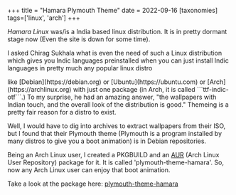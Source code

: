 +++
title = "Hamara Plymouth Theme"
date = 2022-09-16
[taxonomies]
tags=['linux', 'arch']
+++

*Hamara Linux* was/is a India based linux distribution. It is in pretty dormant stage now (Even the site is down for some time).

I asked Chirag Sukhala what is even the need of such a Linux distribution which gives you Indic languages preinstalled when you can just install Indic languages in pretty much any popular linux distro 
<!-- more --> like [Debian](https://debian.org) or [Ubuntu](https://ubuntu.com) or [Arch](https://archlinux.org) with just one package (in Arch, it is called ```ttf-indic-otf```.) To my surprise, he had an amazing answer, "the wallpapers with Indian touch, and the overall look of the distribution is good." Themeing is a pretty fair reason for a distro to exist.

Well, I would have to dig into archives to extract wallpapers from their ISO, but I found that their Plymouth theme (Plymouth is a program installed by many distros to give you a boot animation) is in Debian repositories.

Being an Arch Linux user, I created a PKGBUILD and an [AUR](https://aur.archlinux.org) (Arch Linux User Repository) package for it. It is called 'plymouth-theme-hamara'. So, now any Arch Linux user can enjoy that boot animation.

Take a look at the package here: [plymouth-theme-hamara](https://aur.archlinux.org/packages/plymouth-theme-hamara)

